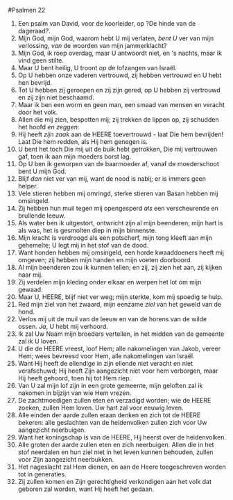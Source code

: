#Psalmen 22
1. Een psalm van David, voor de koorleider, op ?De hinde van de dageraad?. 
2. Mijn God, mijn God, waarom hebt U mij verlaten, *bent U* ver van mijn verlossing, *van* de woorden van mijn jammerklacht? 
3. Mijn God, ik roep overdag, maar U antwoordt niet, en 's nachts, maar ik vind geen stilte. 
4. Maar U bent heilig, U troont *op* de lofzangen van Israël. 
5. Op U hebben onze vaderen vertrouwd, zij hebben vertrouwd en U hebt hen bevrijd. 
6. Tot U hebben zij geroepen en zij zijn gered, op U hebben zij vertrouwd en zij zijn niet beschaamd. 
7. Maar ik ben een worm en geen man, een smaad van mensen en veracht door het volk. 
8. Allen die mij zien, bespotten mij; zij trekken de lippen op, zij schudden het hoofd *en zeggen*: 
9. Hij heeft *zijn zaak* aan de HEERE toevertrouwd - laat Die hem bevrijden! Laat Die hem redden, als Hij hem genegen is. 
10. U bent het toch Die mij uit de buik hebt getrokken, Die mij vertrouwen gaf, toen ik aan mijn moeders borst lag. 
11. Op U ben ik geworpen van de baarmoeder af, vanaf de moederschoot bent U mijn God. 
12. Blijf *dan* niet ver van mij, want de nood is nabij; er is immers geen helper. 
13. Vele stieren hebben mij omringd, sterke stieren van Basan hebben mij omsingeld. 
14. Zij hebben hun muil tegen mij opengesperd *als* een verscheurende en brullende leeuw. 
15. Als water ben ik uitgestort, ontwricht zijn al mijn beenderen; mijn hart is als was, het is gesmolten diep in mijn binnenste. 
16. Mijn kracht is verdroogd als een potscherf, mijn tong kleeft aan mijn gehemelte; U legt mij in het stof van de dood. 
17. Want honden hebben mij omsingeld, een horde kwaaddoeners heeft mij omgeven; zij hebben mijn handen en mijn voeten doorboord. 
18. Al mijn beenderen zou ik kunnen tellen; en zij, zij zien het aan, zij kijken naar mij. 
19. Zij verdelen mijn kleding onder elkaar en werpen het lot om mijn gewaad. 
20. Maar U, HEERE, blijf niet ver weg; mijn sterkte, kom mij spoedig te hulp. 
21. Red mijn ziel van het zwaard, mijn eenzame *ziel* van het geweld van de hond. 
22. Verlos mij uit de muil van de leeuw en van de horens van de wilde ossen. *Ja*, U hebt mij verhoord. 
23. Ik zal Uw Naam mijn broeders vertellen, in het midden van de gemeente zal ik U loven. 
24. U die de HEERE vreest, loof Hem; alle nakomelingen van Jakob, vereer Hem; wees bevreesd voor Hem, alle nakomelingen van Israël. 
25. Want Hij heeft de ellendige in zijn ellende niet veracht en niet verafschuwd; Hij heeft Zijn aangezicht niet voor hem verborgen, maar Hij heeft gehoord, toen hij tot Hem riep. 
26. Van U zal mijn lof zijn in een grote gemeente, mijn geloften zal ik nakomen in bijzijn van wie Hem vrezen. 
27. De zachtmoedigen zullen eten en verzadigd worden; wie de HEERE zoeken, zullen Hem loven. Uw hart zal voor eeuwig leven. 
28. Alle einden der aarde zullen eraan denken en zich tot de HEERE bekeren: alle geslachten van de heidenvolken zullen zich voor Uw aangezicht neerbuigen. 
29. Want het koningschap is van de HEERE, Hij heerst over de heidenvolken. 
30. Alle groten der aarde zullen eten en zich neerbuigen. Allen die in het stof neerdalen en hun ziel niet in het leven kunnen behouden, zullen voor Zijn aangezicht neerbukken. 
31. Het nageslacht zal Hem dienen, en aan de Heere toegeschreven worden tot in generaties. 
32. Zij zullen komen en Zijn gerechtigheid verkondigen aan het volk dat geboren zal worden, want Hij heeft het gedaan.
